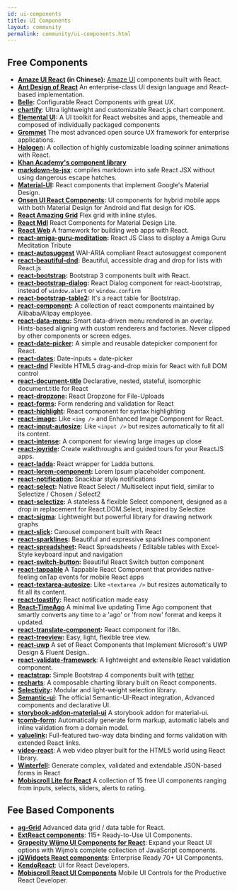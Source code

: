 ```yaml
---
id: ui-components
title: UI Components
layout: community
permalink: community/ui-components.html
---
```


## Free Components
* **[Amaze UI React](https://github.com/amazeui/amazeui-react) (in Chinese):** [Amaze UI](https://github.com/allmobilize/amazeui) components built with React.
* **[Ant Design of React](https://github.com/ant-design/ant-design)** An enterprise-class UI design language and React-based implementation.
* **[Belle](https://github.com/nikgraf/belle/):** Configurable React Components with great UX.
* **[chartify](https://github.com/kirillstepkin/chartify)**: Ultra lightweight and customizable React.js chart component.
* **[Elemental UI](http://elemental-ui.com):** A UI toolkit for React websites and apps, themeable and composed of individually packaged components
* **[Grommet](https://grommet.io/)** The most advanced open source UX framework for enterprise applications.
* **[Halogen](https://yuanyan.github.io/halogen/):** A collection of highly customizable loading spinner animations with React.
* **[Khan Academy's component library](https://khan.github.io/react-components/)**
* **[markdown-to-jsx](https://www.npmjs.com/package/markdown-to-jsx)**: compiles markdown into safe React JSX without using dangerous escape hatches.
* **[Material-UI](https://material-ui.com/):** React components that implement Google's Material Design.
* **[Onsen UI React Components](https://onsen.io/v2/react.html):** UI components for hybrid mobile apps with both Material Design for Android and flat design for iOS.
* **[React Amazing Grid](https://github.com/Amazing-Space-Invader/react-amazing-grid)** Flex grid with inline styles.
* **[React Mdl](https://github.com/tleunen/react-mdl)** React Components for Material Design Lite.
* **[React Web](https://github.com/taobaofed/react-web)** A framework for building web apps with React.
* **[react-amiga-guru-meditation](https://github.com/gfazioli/react-amiga-guru-meditation):** React JS Class to display a Amiga Guru Meditation Tribute
* **[react-autosuggest](https://github.com/moroshko/react-autosuggest)** WAI-ARIA compliant React autosuggest component
* **[react-beautiful-dnd](https://github.com/atlassian/react-beautiful-dnd):** Beautiful, accessible drag and drop for lists with React.js
* **[react-bootstrap](https://github.com/stevoland/react-bootstrap):** Bootstrap 3 components built with React.
* **[react-bootstrap-dialog](https://github.com/akiroom/react-bootstrap-dialog):** React Dialog component for react-bootstrap, instead of `window.alert` or `window.confirm`
* **[react-bootstrap-table2](https://github.com/react-bootstrap-table/react-bootstrap-table2):** It's a react table for Bootstrap.
* **[react-component](https://github.com/react-component/):** A collection of react components maintained by Alibaba/Alipay employee.
* **[react-data-menu](https://github.com/dkozar/react-data-menu):** Smart data-driven menu rendered in an overlay. Hints-based aligning with custom renderers and factories. Never clipped by other components or screen edges.
* **[react-date-picker](https://github.com/Hacker0x01/react-datepicker):** A simple and reusable datepicker component for React.
* **[react-dates](https://github.com/OpusCapita/react-dates):** Date-inputs + date-picker
* **[react-dnd](https://github.com/gaearon/react-dnd)** Flexible HTML5 drag-and-drop mixin for React with full DOM control
* **[react-document-title](https://github.com/gaearon/react-document-title)** Declarative, nested, stateful, isomorphic document.title for React
* **[react-dropzone](https://github.com/felixrieseberg/React-Dropzone):** React Dropzone for File-Uploads
* **[react-forms](https://prometheusresearch.github.io/react-forms/):** Form rendering and validation for React
* **[react-highlight](https://github.com/akiran/react-highlight):** React component for syntax highlighting
* **[react-image](https://github.com/mbrevda/react-image):** Like `<img />` and Enhanced Image Component for React.
* **[react-input-autosize](https://github.com/JedWatson/react-input-autosize):** Like `<input />` but resizes automatically to fit all its content.
* **[react-intense](https://github.com/brycedorn/react-intense):** A component for viewing large images up close
* **[react-joyride](https://github.com/gilbarbara/react-joyride):** Create walkthroughs and guided tours for your ReactJS apps.
* **[react-ladda](https://github.com/jsdir/react-ladda):** React wrapper for Ladda buttons.
* **[react-lorem-component](https://github.com/martinandert/react-lorem-component):** Lorem Ipsum placeholder component.
* **[react-notification](https://github.com/pburtchaell/react-notification):** Snackbar style notifications
* **[react-select](https://github.com/JedWatson/react-select):** Native React Select / Multiselect input field, similar to Selectize / Chosen / Select2
* **[react-selectize](https://furqanzafar.github.io/react-selectize/):** A stateless & flexible Select component, designed as a drop in replacement for React.DOM.Select, inspired by Selectize
* **[react-sigma](https://www.npmjs.com/package/react-sigma)**: Lightweight but powerful library for drawing network graphs
* **[react-slick](https://github.com/akiran/react-slick):** Carousel component built with React
* **[react-sparklines](https://borisyankov.github.io/react-sparklines/):** Beautiful and expressive sparklines component
* **[react-spreadsheet](https://github.com/felixrieseberg/React-Spreadsheet-Component):** React Spreadsheets / Editable tables with Excel-Style keyboard input and navigation
* **[react-switch-button](https://github.com/gfazioli/react-switch-button):** Beautiful React Switch button component
* **[react-tappable](https://github.com/JedWatson/react-tappable)** A Tappable React Component that provides native-feeling onTap events for mobile React apps
* **[react-textarea-autosize](https://github.com/andreypopp/react-textarea-autosize):** Like `<textarea />` but resizes automatically to fit all its content.
* **[react-toastify](https://github.com/fkhadra/react-toastify):** React notification made easy
* **[React-TimeAgo](https://www.npmjs.org/package/react-timeago)** A minimal live updating Time Ago component that smartly converts any time to a 'ago' or 'from now' format and keeps it updated.
* **[react-translate-component](https://github.com/martinandert/react-translate-component):** React component for i18n.
* **[react-treeview](https://github.com/chenglou/react-treeview):** Easy, light, flexible tree view.
* **[react-uwp](https://www.react-uwp.com)** A set of React Components that Implement Microsoft's UWP Design & Fluent Design..
* **[react-validate-framework](https://github.com/MinJieLiu/react-validate-framework)**: A lightweight and extensible React validation component.
* **[reactstrap](https://reactstrap.github.io/):** Simple Bootstrap 4 components built with [tether](http://tether.io/)
* **[recharts](https://github.com/recharts/recharts)**: A composable charting library built on React components.
* **[Selectivity](https://arendjr.github.io/selectivity/):** Modular and light-weight selection library.
* **[Semantic-ui](https://react.semantic-ui.com/)**: The official Semantic-UI-React integration, Advanced components and declarative UI.
* **[storybook-addon-material-ui](https://github.com/sm-react/storybook-addon-material-ui)** A storybook addon for material-ui.
* **[tcomb-form](https://github.com/gcanti/tcomb-form):** Automatically generate form markup, automatic labels and inline validation from a domain model.
* **[valuelink](https://github.com/Volicon/valuelink):** Full-featured two-way data binding and forms validation with extended React links.
* **[video-react](https://github.com/video-react/video-react)**: A web video player built for the HTML5 world using React library.
* **[Winterfell](https://github.com/andrewhathaway/Winterfell):** Generate complex, validated and extendable JSON-based forms in React
* **[Mobiscroll Lite for React](https://mobiscroll.com/forms/react)** A collection of 15 free UI components ranging from inputs, selects, sliders, alerts to rating.

## Fee Based Components

* **[ag-Grid](https://www.ag-grid.com)** Advanced data grid / data table for React.
* **[ExtReact components](https://www.sencha.com/products/extreact//)**: 115+ Ready-to-Use UI Components.
* **[Grapecity Wijmo UI Components for React](https://www.grapecity.com/en/react/)**: Expand your React UI options with Wijmo’s complete collection of JavaScript components.
* **[jQWidgets React components](http://www.jqwidgets.com/react/)**: Enterprise Ready 70+ UI Components.
* **[KendoReact](https://www.telerik.com/kendo-react-ui/)**: UI for React Developers.
* **[Mobiscroll React UI Components](https://mobiscroll.com/react)** Mobile UI Controls for the Productive React Developer.
